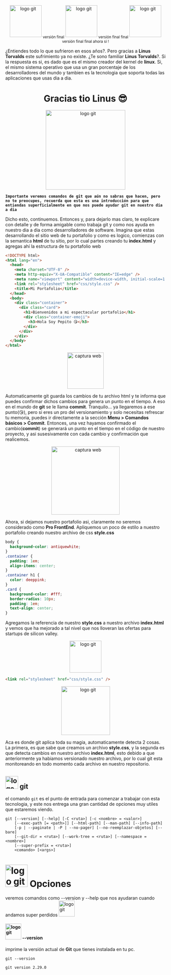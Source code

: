 <center>
<img src="assets/static/images/carpeta.svg" class="mb-4" loading="lazy" alt="logo git" height="100"/>
<sub>versión final</sub>
<img src="assets/static/images/carpeta.svg" class="mb-4" loading="lazy" alt="logo git" height="100"/>
<sub>versión final final</sub>
<img src="assets/static/images/carpeta.svg" class="mb-4" loading="lazy" alt="logo git" height="100"/>
<sub>versión final final ahora si !</sub>
</center>

¿Entiendes todo lo que sufrieron en esos años?. Pero gracias a **Linus Torvalds** este sufrimiento ya no existe. ¿Te sono familiar **Linus Torvalds**?. Si la respuesta es si, es dado que es el mismo creador del kernel de **linux**. Si, el mismo sistema operativo que usa un gran porcentaje de los desarrolladores del mundo y tambien es la tecnologia que soporta todas las aplicaciones que usas dia a dia.

# <center> Gracias tio Linus 😎</center>

<center>
<img src="assets/static/images/tio_linus.jpeg" class="mb-4 mt-4" loading="lazy" alt="logo git" height="250"/>
</center>

**`Importante veremos comandos de git que aún no sabras que hacen, pero no te preocupes, recuerda que esta es una introducción para que entiendas superficialmente en que nos puede ayudar git en nuestro dia a dia`**

Dicho esto, continuemos. Entonces y, para dejarlo mas claro, te explicare con detalle y de forma amigable como trabaja git y como nos ayuda en nuestro dia a dia como desarrolladores de software.
Imagina que estas desarrollando el sitio web de tu portafolio y como es logico, comienzas con la semantica **html** de tu sitio, por lo cual partes creando tu **index.html** y agregas ahí la estructura de tu portafolio web

```html
<!DOCTYPE html>
<html lang="en">
  <head>
    <meta charset="UTF-8" />
    <meta http-equiv="X-UA-Compatible" content="IE=edge" />
    <meta name="viewport" content="width=device-width, initial-scale=1.0" />
    <link rel="stylesheet" href="css/style.css" />
    <title>Mi Portafolio</title>
  </head>
  <body>
    <div class="container">
      <div class="card">
        <h1>Bienvenidos a mi espectacular portafolio</h1>
        <div class="container-emoji">
          <h3>Hola Soy Pepito 😘</h3>
        </div>
      </div>
    </div>
  </body>
</html>
```

<center>
<img src="assets/static/images/captura-portafolio.png" class="mb-4 mt-4" loading="lazy" alt="captura web" height="114"/>
</center>

Automaticamente git guarda los cambios de tu archivo html y te informa que puedes confirmar dichos cambios para genera un punto en el tiempo. A eso en el mundo de **git** se le llama **commit**. Tranquilo... ya llegaremos a ese punto(😘), pero si eres un pro del versionamiento y solo necesitas refrescar tu memoria, puedes ir directamente a la sección **Menu > Comandos básicos > Commit**.
Entonces, una vez hayamos confirmado el cambio(**commit**) se generará un punto en el tiempo en el código de nuestro proyecto, y asi susesivamente con cada cambio y confirmación que realicemos.

<center>
<img src="assets/static/images/commit-ejemplo.svg" class="mb-4 mt-4" loading="lazy" alt="captura web" height="214"/>
</center>

Ahora, si dejamos nuestro portafolio asi, claramente no seremos considerado como **Pro FrontEnd**. Apliquemos un poco de estilo a nuestro portafolio creando nuestro archivo de css **style.css**

```css
body {
  background-color: antiquewhite;
}
.container {
  padding: 1em;
  align-items: center;
}
.container h1 {
  color: deeppink;
}
.card {
  background-color: #fff;
  border-radius: 10px;
  padding: 1em;
  text-align: center;
}
```

Agregamos la referencia de nuestro **style.css** a nuestro archivo **index.html** y vemos que ha mejorado a tal nivel que nos lloveran las ofertas para startups de silicon valley.

<center>
<img src="assets/static/images/mentiroso.svg" class="mt-1" alt="logo git" height="100"/>
</center>

```html
<link rel="stylesheet" href="css/style.css" />
```

<center>
<img src="assets/static/images/portafolio-profesional.png" class="mt-1 mb-4" alt="logo git" height="153"/>
</center>

Aca es donde git aplica toda su magia, automaticamente detecta 2 cosas. La primera, es que sabe que creamos un archivo **style.css**, y la segunda es que detecta cambios en nuestro archivo **index.html**, esto debido a que anteriormente ya habiamos versionado nuestro archivo, por lo cual git esta monitoreando en todo momento cada archivo en nuestro repositorio.

## <img src="assets/static/images/terminal.svg" class="mt-1" alt="logo git" height="40"/> git

el comando `git` es el punto de entrada para comenzar a trabajar con esta tecnologia, y este nos entrega una gran cantidad de opciones muy utiles que estaremos viendo.

```shell
git [--version] [--help] [-C <ruta>] [-c <nombre> = <valor>]
    [--exec-path [= <path>]] [--html-path] [--man-path] [--info-path]
    [-p | --paginate | -P | --no-pager] [--no-reemplazar-objetos] [--bare]
    [--git-dir = <ruta>] [--work-tree = <ruta>] [--namespace = <nombre>]
    [--super-prefix = <ruta>]
    <comando> [<args>]
```

# <img src="assets/static/images/opciones.svg" loading="lazy" class="mt-3" alt="logo git" height="70"/> Opciones

veremos comandos como --version y --help que nos ayudaran cuando andamos super perdidos <img src="assets/static/images/perdio.svg" loading="lazy" alt="logo git" height="50"/>

#### <img src="assets/static/images/terminal.svg" loading="lazy" alt="logo git" height="50"/> --version

imprime la versión actual de **Git** que tienes instalada en tu pc.

```shell
git --version

git version 2.29.0
```
